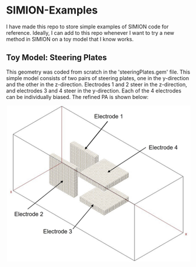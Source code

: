 # SIMION-Examples

I have made this repo to store simple examples of SIMION code for reference. Ideally, I can add to this repo whenever I want to try a new method in SIMION on a toy model that I know works.

## Toy Model: Steering Plates

This geometry was coded from scratch in the 'steeringPlates.gem' file. This simple model consists of two pairs of steering plates, one in the y-direction and the other in the z-direction. Electrodes 1 and 2 steer in the z-direction, and electrodes 3 and 4 steer in the y-direction. Each of the 4 electrodes can be individually biased. The refined PA is shown below:

<p align="center">
<img src="SteeringPlates/img/SteeringPlatesAnnotated.jpg" alt="SteeringPlates.gem" width="500" class="center"/>
</p>
